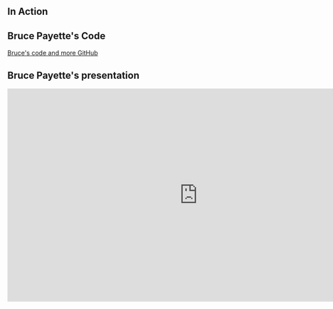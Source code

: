 ## In Action


## Bruce Payette's Code
[Bruce's code and more GitHub](https://github.com/psconfeu/2016/pull/5)

## Bruce Payette's presentation

<iframe width="854" height="480" src="https://www.youtube.com/embed/WOEmlc3tkTU" frameborder="0" allowfullscreen></iframe>


